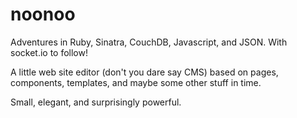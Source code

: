 noonoo
======

Adventures in Ruby, Sinatra, CouchDB, Javascript, and JSON. With socket.io to follow!

A little web site editor (don't you dare say CMS) based on pages, components, templates, and maybe some other stuff in time.

Small, elegant, and surprisingly powerful.

